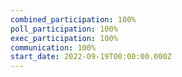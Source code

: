 ```yaml
---
combined_participation: 100%
poll_participation: 100%
exec_participation: 100%
communication: 100%
start_date: 2022-09-19T00:00:00.000Z
---
```

